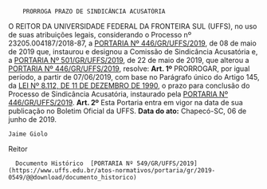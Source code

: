         PRORROGA PRAZO DE SINDICÂNCIA ACUSATÓRIA  

 O REITOR DA UNIVERSIDADE FEDERAL DA FRONTEIRA SUL (UFFS), no uso de suas atribuições legais, considerando o Processo nº 23205.004187/2018-87, a [PORTARIA Nº 446/GR/UFFS/2019](https://www.uffs.edu.br/atos-normativos/portaria/gr/2019-0446), de 08 de maio de 2019 que, instaurou e designou a Comissão de Sindicância Acusatória e, a [PORTARIA Nº 501/GR/UFFS/2019](https://www.uffs.edu.br/atos-normativos/portaria/gr/2019-0501), de 22 de maio de 2019, que alterou a [PORTARIA Nº 446/GR/UFFS/2019](https://www.uffs.edu.br/atos-normativos/portaria/gr/2019-0446), resolve:   **Art. 1º**  PRORROGAR, por igual período, a partir de 07/06/2019, com base no Parágrafo único do Artigo 145, da [LEI Nº 8.112, DE 11 DE DEZEMBRO DE 1990](http://www.planalto.gov.br/ccivil_03/leis/l8112cons.htm), o prazo para conclusão do Processo de Sindicância Acusatória, instaurado pela [PORTARIA Nº 446/GR/UFFS/2019](https://www.uffs.edu.br/atos-normativos/portaria/gr/2019-0446).   **Art. 2º**  Esta Portaria entra em vigor na data de sua publicação no Boletim Oficial da UFFS.        **Data do ato:** Chapecó-SC, 06 de junho de 2019.   
 

    Jaime Giolo   
 Reitor 

      Documento Histórico  [PORTARIA Nº 549/GR/UFFS/2019](https://www.uffs.edu.br/atos-normativos/portaria/gr/2019-0549/@@download/documento_historico)     
      